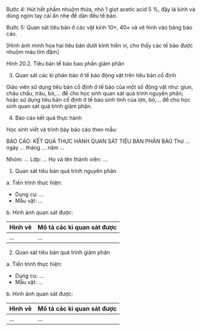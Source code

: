 Bước 4: Hút hết phẩm nhuộm thừa, nhỏ 1 giọt acetic acid 5 %, đậy lá kính và dùng ngón tay cái ấn nhẹ để dàn đều tế bào.

Bước 5: Quan sát tiêu bản ở các vật kính 10×, 40× và vẽ hình vào bảng báo cáo.

[Hình ảnh minh họa hai tiêu bản dưới kính hiển vi, cho thấy các tế bào được nhuộm màu tím đậm]

Hình 20.2. Tiêu bản tế bào bao phấn giảm phân

3. Quan sát các kì phân bào ở tế bào động vật trên tiêu bản cố định

Giáo viên sử dụng tiêu bản cố định ở tế bào của một số động vật như: giun, châu chấu, trâu, bò,... để cho học sinh quan sát quá trình nguyên phân; hoặc sử dụng tiêu bản cố định ở tế bào sinh tinh của lợn, bò,... để cho học sinh quan sát quá trình giảm phân.

4. Báo cáo kết quả thực hành

Học sinh viết và trình bày báo cáo theo mẫu:

BÁO CÁO: KẾT QUẢ THỰC HÀNH QUAN SÁT TIÊU BẢN PHÂN BÀO
Thứ ... ngày ... tháng ... năm ...

Nhóm: ...                    Lớp: ...                    Họ và tên thành viên: ...

1. Quan sát tiêu bản quá trình nguyên phân

a. Tiến trình thực hiện:
- Dụng cụ: ...
- Mẫu vật: ...

b. Hình ảnh quan sát được:

Hình vẽ | Mô tả các kì quan sát được
--- | ---
... | ...

2. Quan sát tiêu bản quá trình giảm phân

a. Tiến trình thực hiện:
- Dụng cụ: ...
- Mẫu vật: ...

b. Hình ảnh quan sát được:

Hình vẽ | Mô tả các kì quan sát được
--- | ---
... | ...